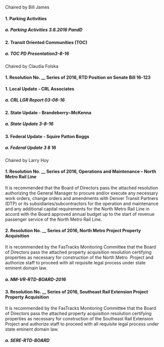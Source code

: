 Chaired by Bill James

#### 1. Parking Activities

##### a. Parking Activities 3.8.2016 PandD

#### 2. Transit Oriented Communities (TOC)

##### a. TOC PD Presentation3-8-16

Chaired by Claudia Folska

#### 1. Resolution No. __ Series of 2016, RTD Position on Senate Bill 16-123

#### 1. Local Update - CRL Associates

##### a. CRL LGR Report 03-08-16

#### 2. State Update - Brandeberry~McKenna

##### a. State Update 3-8-16

#### 3. Federal Update - Squire Patton Boggs

##### a. Federal Update 3 8 16

Chaired by Larry Hoy

#### 1. Resolution No. __ Series of 2016, Operations and Maintenance – North Metro Rail Line

It is recommended that the Board of Directors pass the attached resolution authorizing the General Manager to procure and/or execute any necessary work orders, change orders and amendments with Denver Transit Partners (DTP) or its subsidiaries/subcontractors for the operation and maintenance and any additional capital requirements for the North Metro Rail Line in accord with the Board approved annual budget up to the start of revenue passenger service of the North Metro Rail Line.

#### 2. Resolution No. __ Series of 2016, North Metro Project Property Acquisition

It is recommended by the FasTracks Monitoring Committee that the Board of Directors pass the attached property acquisition resolution certifying properties as necessary for construction of the North Metro  Project and authorize staff to proceed with all requisite legal process under state eminent domain law.

##### a. NM-VR-RTD-BOARD-2016

#### 3. Resolution No. __ Series of 2016, Southeast Rail Extension Project Property Acquisition

It is recommended by the FasTracks Monitoring Committee that the Board of Directors pass the attached property acquisition resolution certifying properties as necessary for construction of the Southeast Rail Extension  Project and authorize staff to proceed with all requisite legal process under state eminent domain law.

##### a. SERE-RTD-BOARD